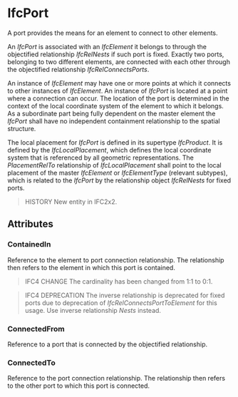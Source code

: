 # IfcPort

A port provides the means for an element to connect to other elements.
<!-- end of short definition -->

An _IfcPort_ is associated with an _IfcElement_ it belongs to through the objectified relationship _IfcRelNests_ if such port is fixed. Exactly two ports, belonging to two different elements, are connected with each other through the objectified relationship _IfcRelConnectsPorts_.

An instance of _IfcElement_ may have one or more points at which it connects to other instances of _IfcElement_. An instance of _IfcPort_ is located at a point where a connection can occur. The location of the port is determined in the context of the local coordinate system of the element to which it belongs. As a subordinate part being fully dependent on the master element the _IfcPort_ shall have no independent containment relationship to the spatial structure.

The local placement for _IfcPort_ is defined in its supertype _IfcProduct_. It is defined by the _IfcLocalPlacement_, which defines the local coordinate system that is referenced by all geometric representations. The _PlacementRelTo_ relationship of _IfcLocalPlacement_ shall point to the local placement of the master _IfcElement_ or _IfcElementType_ (relevant subtypes), which is related to the _IfcPort_ by the relationship object _IfcRelNests_ for fixed ports.

> HISTORY New entity in IFC2x2.

## Attributes

### ContainedIn

Reference to the element to port connection relationship. The relationship then refers to the element in which this port is contained.

> IFC4 CHANGE The cardinality has been changed from 1:1 to 0:1.

> IFC4 DEPRECATION The inverse relationship is deprecated for fixed ports due to deprecation of _IfcRelConnectsPortToElement_ for this usage. Use inverse relationship _Nests_ instead.

### ConnectedFrom

Reference to a port that is connected by the objectified relationship.

### ConnectedTo

Reference to the port connection relationship. The relationship then refers to the other port to which this port is connected.

